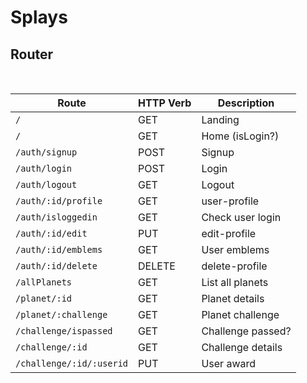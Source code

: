 # Splays

## Router

<br>

| Route                   | HTTP Verb | Description       |
| ----------------------- | --------- | ----------------- |
| `/`                     | GET       | Landing           |
| `/`                     | GET       | Home (isLogin?)   |
| `/auth/signup`          | POST      | Signup            |
| `/auth/login`           | POST      | Login             |
| `/auth/logout`          | GET       | Logout            |
| `/auth/:id/profile`     | GET       | user-profile      |
| `/auth/isloggedin`      | GET       | Check user login  |
| `/auth/:id/edit`        | PUT       | edit-profile      |
| `/auth/:id/emblems`     | GET       | User emblems      | 
| `/auth/:id/delete`      | DELETE    | delete-profile    |
| `/allPlanets`           | GET       | List all planets  |
| `/planet/:id`           | GET       | Planet details    |
| `/planet/:challenge`    | GET       | Planet challenge  |
| `/challenge/ispassed`   | GET       | Challenge passed? | <!-- Ha conseguido el reto? -->
| `/challenge/:id`        | GET       | Challenge details | <!-- Detalles del reto para la ventana de Congrats -->
| `/challenge/:id/:userid`| PUT       | User award        | <!-- Mandar la insignia a la lista del usuario -->
